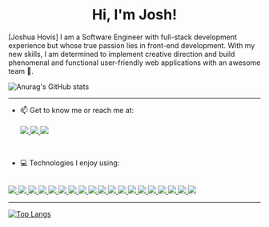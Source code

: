 <h1 align="center">  Hi, I'm Josh! </h1>

[Joshua Hovis] I am a Software Engineer with full-stack development experience but whose true passion lies in front-end development.
With my new skills, I am determined to implement creative direction and build phenomenal and functional user-friendly web applications with an awesome team :rocket:.

![Anurag's GitHub stats](https://github-readme-stats.vercel.app/api?username=joshhovis&show_icons=true&theme=react)
<hr>

- 📫 Get to know me or reach me at:<div ><br>
    <a href="https://www.linkedin.com/in/joshua-hovis/"><img src="https://img.shields.io/badge/-LinkedIn-0077B5?style=flat-square&logo=LinkedIn&logoColor=white" />  </a>
    <a href="https://github.com/joshhovis"><img src="https://img.shields.io/github/followers/sbassong?color=black&label=GitHub&logo=GitHub&logoColor=white&style=flat-square" />  </a>
    <a href="mailto: joshuahovis3@gmail.com"><img src="https://img.shields.io/badge/-Gmail-D14836?style=flat-square&logo=Gmail&logoColor=white" />  </a>
  </div>
  
<br>
 
- 💻 Technologies I enjoy using:
<div> 
<br>
      <a href="#"><img src="https://img.shields.io/badge/-JavaScript-F7DF1E?style=flat-square&logo=javascript&logoColor=black" />  </a>
      <a href="#"><img src="https://img.shields.io/badge/-React-61DAFB?style=flat-square&logo=React&logoColor=black" />  </a>
      <a href="#"><img src="https://img.shields.io/badge/-NodeJS-339933?style=flat-square&logo=Node.js&logoColor=white" />  </a>
      <a href="#"><img src="https://img.shields.io/badge/-Express-F7F7F7?style=flat-square&logo=express&logoColor=339933" />  </a>
      <a href="#"><img src="https://img.shields.io/badge/-HTML5-E34F26?style=flat-square&logo=html5&logoColor=white" />  </a>
      <a href="#"><img src="https://img.shields.io/badge/-CSS3-1572B6?style=flat-square&logo=css3" />  </a>
      <a href="#"><img src="https://img.shields.io/badge/-SASS-CC6699?style=flat-square&logo=Sass&logoColor=white" />  </a>
      <a href="#"><img src="https://img.shields.io/badge/-Bootstrap-F7F7F7?style=flat-square&logo=bootstrap" />  </a>
      <a href="#"><img src="https://img.shields.io/badge/-Python3-3776AB?style=flat-square&logo=Python&logoColor=white" />  </a>
      <a href="#"><img src="https://img.shields.io/badge/-Python3-3776AB?style=flat-square&logo=Python&logoColor=white" />  </a>
      <a href="#"><img src="https://img.shields.io/badge/-PostgreSQL-336791?style=flat-square&logo=postgresql&logoColor=FAFAFA" />  </a>
      <a href="#"><img src="https://img.shields.io/badge/-MongoDB-F7F7F7?style=flat-square&logo=mongodb" />  </a>
      <a href="#"><img src="https://img.shields.io/badge/-Git-black?style=flat-square&logo=git" />  </a>
      <a href="#"><img src="https://img.shields.io/badge/github-%23121011.svg?flat-square&logo=github&logoColor=white" />  </a>
      <a href="#"><img src="https://img.shields.io/badge/-Heroku-430098?style=flat-square&logo=heroku" />  </a>
      <a href="#"><img src="https://img.shields.io/badge/-Trello-0079BF?style=flat-square&logo=Trello&logoColor=white" />  </a>
      <a href="#"><img src="https://img.shields.io/badge/-VS_Code-007ACC?style=flat-square&logo=visual-studio-code" />  </a>
      <a href="#"><img src="https://img.shields.io/badge/-Slack-4A154B?style=flat-square&logo=slack" />  </a>
      <a href="#"><img src="https://img.shields.io/badge/-Zoom-2D8CFF?style=flat-square&logo=zoom&logoColor=white" />  </a>
    </div>
<hr>
    
[![Top Langs](https://github-readme-stats.vercel.app/api/top-langs/?username=joshhovis&show_icons=true&theme=react)](https://github.com/joshhovis/github-readme-stats)

